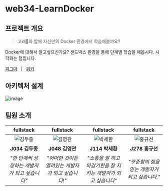 # web34-LearnDocker

## 프로젝트 개요
> 고래🐳와 함께 자신만의 Docker 환경에서 학습해볼까요?

Docker에 대해서 알고싶으신가요?
샌드박스 환경을 통해 단계별 학습을 해봅시다. 
시각화는 덤입니다.


</p>
  <p>
  <a href="https://www.figma.com/board/8ywEMvSfSiTmH9LZ5gYgHV/%EA%B7%B8%EB%A3%B9%ED%94%84%EB%A1%9C%EC%A0%9D%ED%8A%B8-34-%ED%8C%80%EB%B9%8C%EB%94%A9?node-id=0-1&node-type=canvas&t=FCVQuNLYcwXDnUs8-0">피그마</a>
  &nbsp; | &nbsp; 
  <a href="https://github.com/boostcampwm-2024/web34-LearnDocker/wiki">위키</a>
</p>

## 아키텍처 설계

![image](https://github.com/user-attachments/assets/41d78b17-9b07-4195-930c-aa10d2cfcd87)

## 팀원 소개

|      **fullstack**       |     **fullstack**     |        **fullstack**         |        **fullstack**       |
| :--------------------: | :------------------:| :-------------------------:| :-----------------------:|
|   ![김두종][두종]       |  ![김영관][영관]    |     ![박세환][세환]         |    ![홍규선][규선]        |
|    **J034 김두종**     |   **J048 김영관**   |       **J114 박세환**      |      **J278 홍규선**      |
| _"한 단계씩 성장하는 개발자가 되고 싶습니다"_ | _"어떠한 것이든 열려있는 개발자가 되고 싶습니다!"_ | _"소통을 잘 하고 마감기한을 잘 지키는 개발자가 되고 싶습니다"_ | _"꾸준함의 힘을 믿는 개발자가 되고 싶습니다."_ | 

[두종]: https://avatars.githubusercontent.com/u/49023732?v=4
[영관]: https://avatars.githubusercontent.com/u/91407685?v=4
[세환]: https://avatars.githubusercontent.com/u/64393421?v=4
[규선]: https://avatars.githubusercontent.com/u/108771739?v=4
